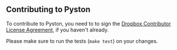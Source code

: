 ## Contributing to Pyston

To contribute to Pyston, you need to to sign the [Dropbox Contributor License Agreement](https://opensource.dropbox.com/cla/), if you haven't already.

Please make sure to run the tests (`make test`) on your changes.
